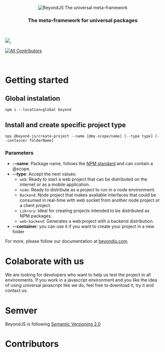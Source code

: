 <div align="center">

![BeyondJS The universal meta-framework](https://beyondjs.com/images/beyond-logo.png)

<h3>The meta-framework for universal packages</h3>
</div>
<dl>
  <dt>&nbsp;</dt>
</dl>
<p>
  <a aria-label="License MIT" href="https://opensource.org/licenses/MIT">
    <img  src="https://img.shields.io/static/v1?style=for-the-badge&label=License&message=MIT&color=red">
  </a>
  <a aria-label="NPM version" href="https://www.npmjs.com/package/beyond">
    <img alt="" src="https://img.shields.io/static/v1?style=for-the-badge&label=Version&message=1.0.11&color=#dcdcdc">
  </a>
  
  <!-- ALL-CONTRIBUTORS-BADGE:START - Do not remove or modify this section -->
  [![All Contributors](https://img.shields.io/badge/all_contributors-13-orange.svg?style=for-the-badge)](#contributors)
  <!-- ALL-CONTRIBUTORS-BADGE:END -->

</p>
<dl>
  <dt>&nbsp;</dt>
</dl>

# Getting started

## Global instalation

```shell
npm i --location=global beyond
```

## Install and create specific project type

```shell
npx @beyond-js/create-project --name [@my-scope/name] [--type type] [--container folderName]
```

### Parameters

-   **--name**: Package name, follows the [NPM standard](https://docs.npmjs.com/cli/v9/using-npm/scope) and can contain a @scope.
-   **--type**: Accept the next values:
    -   `web`: Ready to start a web project that can be distributed on the internet or as a mobile application.
    -   `node`: Ready to distribute as a project to run in a node environment.
    -   `Backend`: Node project that makes available interfaces that could be consumed in real-time with web socket from another node project or a client project.
    -   `Library`: Ideal for creating projects intended to be distributed as NPM packages.
    -   `web-backend`: Generates a web project with a backend distribution.
-   **--container**: you can use it if you want to create your project in a new folder

For more, please follow our documentation at [beyondjs.com](https://beyondjs.com/docs/quick-start).

# Colaborate with us

We are looking for developers who want to help us test the project in all environments. If you work in a javascript environment and you like the idea of using universal javascript like we do, feel free to download it, try it and contact us.

# Semver

BeyondJS is following [Semantic Versioning 2.0](https://semver.org/)

# Contributors

<!-- ALL-CONTRIBUTORS-LIST:START - Do not remove or modify this section -->
<!-- prettier-ignore-start -->
<!-- markdownlint-disable -->

<!-- markdownlint-restore -->
<!-- prettier-ignore-end -->

<!-- ALL-CONTRIBUTORS-LIST:END -->
